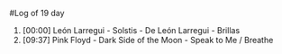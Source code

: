 #Log of 19 day

1. [00:00] León Larregui - Solstis - De León Larregui - Brillas
1. [09:37] Pink Floyd - Dark Side of the Moon - Speak to Me / Breathe
